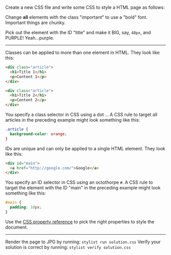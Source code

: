 Create a new CSS file and write some CSS to style a HTML page as follows:

Change **all** elements with the class "important" to use a "bold" font. Important things are chunky.

Pick out the element with the ID "title" and make it BIG, say, `48px`, and PURPLE! Yeah...purple.

* * *

Classes can be applied to more than one element in HTML. They look like this:

```html
<div class="article">
  <h1>Title 1</h1>
  <p>Content 1</p>
</div>

<div class="article">
  <h1>Title 2</h1>
  <p>Content 2</p>
</div>
```

You specify a class selector in CSS using a dot `.`. A CSS rule to target all articles in the preceding example might look something like this:

```css
.article {
  background-color: orange;
}
```

IDs are unique and can only be applied to a single HTML element. They look like this:

```html
<div id="main">
  <a href="http://google.com/">Google</a>
</div>
```

You specify an ID selector in CSS using an octothorpe `#`. A CSS rule to target the element with the ID "main" in the preceding example might look something like this:

```css
#main {
  padding: 10px;
}
```

Use the [CSS property reference](https://developer.mozilla.org/en-US/docs/Web/CSS/Reference) to pick the right properties to style the document.

* * *

Render the page to JPG by running: `stylist run solution.css`
Verify your solution is correct by running: `stylist verify solution.css`
